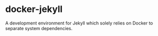 # docker-jekyll
A development environment for Jekyll which solely relies on Docker to separate system dependencies.
